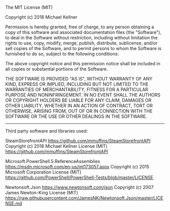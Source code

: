 The MIT License (MIT)

Copyright (c) 2018 Michael Kellner

Permission is hereby granted, free of charge, to any person obtaining a copy
of this software and associated documentation files (the "Software"), to deal
in the Software without restriction, including without limitation the rights
to use, copy, modify, merge, publish, distribute, sublicense, and/or sell
copies of the Software, and to permit persons to whom the Software is
furnished to do so, subject to the following conditions:

The above copyright notice and this permission notice shall be included in all
copies or substantial portions of the Software.

THE SOFTWARE IS PROVIDED "AS IS", WITHOUT WARRANTY OF ANY KIND, EXPRESS OR
IMPLIED, INCLUDING BUT NOT LIMITED TO THE WARRANTIES OF MERCHANTABILITY,
FITNESS FOR A PARTICULAR PURPOSE AND NONINFRINGEMENT. IN NO EVENT SHALL THE
AUTHORS OR COPYRIGHT HOLDERS BE LIABLE FOR ANY CLAIM, DAMAGES OR OTHER
LIABILITY, WHETHER IN AN ACTION OF CONTRACT, TORT OR OTHERWISE, ARISING FROM,
OUT OF OR IN CONNECTION WITH THE SOFTWARE OR THE USE OR OTHER DEALINGS IN THE
SOFTWARE.

--------

Third party software and libraries used:

SteamStorefrontAPI https://github.com/mmuffins/SteamStorefrontAPI
Copyright (c) 2018 Michael Kellner
License (MIT) https://github.com/mmuffins/SteamStorefrontAPI

Microsoft.PowerShell.5.ReferenceAssemblies https://msdn.microsoft.com/en-us/mt173057.aspx
Copyright (c) 2015 Microsoft Corporation
License (MIT) https://github.com/PowerShell/PowerShell-Tests/blob/master/LICENSE

Newtonsoft.Json https://www.newtonsoft.com/json
Copyright (c) 2007 James Newton-King
License (MIT) https://raw.githubusercontent.com/JamesNK/Newtonsoft.Json/master/LICENSE.md